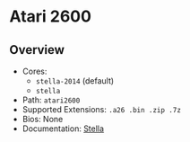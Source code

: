# Atari 2600


## Overview

- Cores:
  - `stella-2014` (default)
  - `stella`
- Path: `atari2600`
- Supported Extensions: `.a26 .bin .zip .7z`
- Bios: None
- Documentation: [Stella](https://docs.libretro.com/library/stella/)
